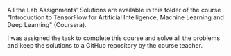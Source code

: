 All the Lab Assignments' Solutions are available in this folder of the course
"Introduction to TensorFlow for Artificial Intelligence, Machine Learning and 
Deep Learning" (Coursera).

I was assigned the task to complete this course and solve all the problems and
keep the solutions to a GitHub repository by the course teacher.
